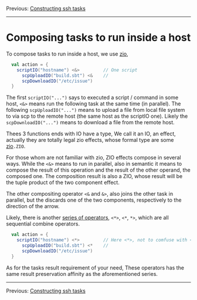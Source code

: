 Previous: [Constructing ssh tasks](constructing.md)

---

# Composing tasks to run inside a host

To compose tasks to run inside a host, we use [zio](https://zio.dev),

```scala
  val action = {
    scriptIO("hostname") <&>         // One script
      scpUploadIO("build.sbt") <&    // 
      scpDownloadIO("/etc/issue")
  }
```

The first `scriptIO("...")` says to executed a script / command in some host, `<&>` means run the
following task at the same time (in parallel). The following `scpUploadIO("...")` means to upload a
file from local file system to via scp to the remote host (the same host as the scriptIO one). 
Likely the `scpDownloadIO("...")` means to download a file from the remote host.

Thees 3 functions ends with IO have a type, We call it an IO, an effect, actually they are totally
legal zio effects, whose formal type are some [zio](https://zio.dev)`.ZIO`.
                              
For those whom are not familiar with zio, ZIO effects compose in several ways. While the `<&>` means
to run in parallel, also in semantic it means to compose the result of this operation and the result
of the other operand, the composed one. The composition result is also a ZIO, whose result will be
the tuple product of the two component effect.

The other compositing operator `<&` and `&>`, also joins the other task in parallel, but the discards
one of the two components, respectively to the direction of the arrow.

Likely, there is another [series of
operators](https://zio.dev/docs/overview/overview_basic_operations#zipping), `<*>`, `<*`, `*>`,
which are all sequential combine operators.

```scala
  val action = {
    scriptIO("hostname") <*>         // Here <*>, not to comfuse with <&>
      scpUploadIO("build.sbt") <*    // 
      scpDownloadIO("/etc/issue")
  }
```

As for the tasks result requirement of your need, These operators has the same result preservation
affinity as the aforementioned series.

---

Previous: [Constructing ssh tasks](constructing.md)